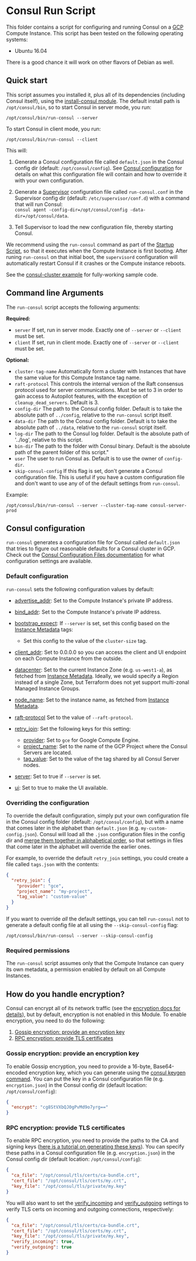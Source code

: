 # Consul Run Script

This folder contains a script for configuring and running Consul on a [GCP](https://cloud.google.com/) Compute Instance. 
This script has been tested on the following operating systems:

* Ubuntu 16.04

There is a good chance it will work on other flavors of Debian as well.




## Quick start

This script assumes you installed it, plus all of its dependencies (including Consul itself), using the [install-consul 
module](/modules/install-consul). The default install path is `/opt/consul/bin`, so to start Consul in server mode, 
you run:

```
/opt/consul/bin/run-consul --server
```

To start Consul in client mode, you run:
 
```
/opt/consul/bin/run-consul --client
```

This will:

1. Generate a Consul configuration file called `default.json` in the Consul config dir (default: `/opt/consul/config`).
   See [Consul configuration](#consul-configuration) for details on what this configuration file will contain and how
   to override it with your own configuration.
   
1. Generate a [Supervisor](http://supervisord.org/) configuration file called `run-consul.conf` in the Supervisor
   config dir (default: `/etc/supervisor/conf.d`) with a command that will run Consul:  
   `consul agent -config-dir=/opt/consul/config -data-dir=/opt/consul/data`.

1. Tell Supervisor to load the new configuration file, thereby starting Consul.

We recommend using the `run-consul` command as part of the [Startup Script](https://cloud.google.com/compute/docs/startupscript),
so that it executes when the Compute Instance is first booting. After runing `run-consul` on that initial boot, the `supervisord`
configuration  will automatically restart Consul if it crashes or the Compute instance reboots.

See the [consul-cluster example](/examples/consul-cluster) for fully-working sample code.




## Command line Arguments

The `run-consul` script accepts the following arguments:

**Required:**

* `server` If set, run in server mode. Exactly one of `--server` or `--client` must be set.
* `client` If set, run in client mode. Exactly one of `--server` or `--client` must be set.

**Optional:**
 
* `cluster-tag-name` Automatically form a cluster with Instances that have the same value for this Compute Instance tag
  name.
* `raft-protocol` This controls the internal version of the Raft consensus protocol used for server communications. Must
  be set to 3 in order to gain access to Autopilot features, with the exception of `cleanup_dead_servers`. Default is 3.
* `config-dir` The path to the Consul config folder. Default is to take the absolute path of `../config`, 
  relative to the `run-consul` script itself.
* `data-dir` The path to the Consul config folder. Default is to take the absolute path of `../data`, 
  relative to the `run-consul` script itself.
* `log-dir` The path to the Consul log folder. Default is the absolute path of '../log', relative to this script.
* `bin-dir` The path to the folder with Consul binary. Default is the absolute path of the parent folder of this script."
* `user` The user to run Consul as. Default is to use the owner of `config-dir`.
* `skip-consul-config` If this flag is set, don't generate a Consul configuration file. This is useful if 
  you have a custom configuration file and don't want to use any of of the default settings from `run-consul`. 

Example:

```
/opt/consul/bin/run-consul --server --cluster-tag-name consul-server-prod 
```




## Consul configuration

`run-consul` generates a configuration file for Consul called `default.json` that tries to figure out reasonable 
defaults for a Consul cluster in GCP. Check out the [Consul Configuration Files 
documentation](https://www.consul.io/docs/agent/options.html#configuration-files) for what configuration settings are
available.
  
  
### Default configuration

`run-consul` sets the following configuration values by default:
  
* [advertise_addr](https://www.consul.io/docs/agent/options.html#advertise_addr): Set to the Compute Instance's private IP 
  address.

* [bind_addr](https://www.consul.io/docs/agent/options.html#bind_addr): Set to the Compute Instance's private IP address.

* [bootstrap_expect](https://www.consul.io/docs/agent/options.html#bootstrap_expect): If `--server` is set, 
  set this config based on the [Instance Metadata](https://cloud.google.com/compute/docs/storing-retrieving-metadata) tags: 
    * Set this config to the value of the `cluster-size` tag.     

* [client_addr](https://www.consul.io/docs/agent/options.html#client_addr): Set to 0.0.0.0 so you can access the client
  and UI endpoint on each Compute Instance from the outside.

* [datacenter](https://www.consul.io/docs/agent/options.html#datacenter): Set to the current Instance Zone (e.g. 
  `us-west1-a`), as fetched from [Instance Metadata](https://cloud.google.com/compute/docs/storing-retrieving-metadata).
  Ideally, we would specify a Region instead of a single Zone, but Terraform does not yet support multi-zonal Managed
  Instance Groups. 

* [node_name](https://www.consul.io/docs/agent/options.html#node_name): Set to the instance name, as fetched from 
  [Instance Metadata](https://cloud.google.com/compute/docs/storing-retrieving-metadata). 
  

* [raft-protocol](https://www.consul.io/docs/agent/options.html#raft_protocol) Set to the value of `--raft-protocol`.


* [retry_join](https://www.consul.io/docs/agent/options.html#retry-join): Set the following keys for this setting:
    * [provider](https://www.consul.io/docs/agent/options.html#provider-2): Set to `gce` for Google Compute Engine.
    * [project_name](https://www.consul.io/docs/agent/options.html#project_name): Set to the name of the GCP Project where
      the Consul Servers are located.
    * [tag_value](https://www.consul.io/docs/agent/options.html#tag_value-2): Set to the value of the tag shared by all
      Consul Server nodes.
      
* [server](https://www.consul.io/docs/agent/options.html#server): Set to true if `--server` is set.

* [ui](https://www.consul.io/docs/agent/options.html#ui): Set to true to make the UI available.


### Overriding the configuration

To override the default configuration, simply put your own configuration file in the Consul config folder (default: 
`/opt/consul/config`), but with a name that comes later in the alphabet than `default.json` (e.g. 
`my-custom-config.json`). Consul will load all the `.json` configuration files in the config dir and 
[merge them together in alphabetical order](https://www.consul.io/docs/agent/options.html#_config_dir), so that 
settings in files that come later in the alphabet will override the earlier ones. 

For example, to override the default `retry_join` settings, you could create a file called `tags.json` with the
contents:

```json
{
  "retry_join": {
    "provider": "gce",
    "project_name": "my-project",
    "tag_value": "custom-value"
  }
}
```

If you want to override *all* the default settings, you can tell `run-consul` not to generate a default config file
at all using the `--skip-consul-config` flag:

```
/opt/consul/bin/run-consul --server --skip-consul-config
```


### Required permissions

The `run-consul` script assumes only that the Compute Instance can query its own metadata, a permission enabled by 
default on all Compute Instances.




## How do you handle encryption?

Consul can encrypt all of its network traffic (see the [encryption docs for 
details](https://www.consul.io/docs/agent/encryption.html)), but by default, encryption is not enabled in this 
Module. To enable encryption, you need to do the following:

1. [Gossip encryption: provide an encryption key](#gossip-encryption-provide-an-encryption-key)
1. [RPC encryption: provide TLS certificates](#rpc-encryption-provide-tls-certificates)


### Gossip encryption: provide an encryption key

To enable Gossip encryption, you need to provide a 16-byte, Base64-encoded encryption key, which you can generate using
the [consul keygen command](https://www.consul.io/docs/commands/keygen.html). You can put the key in a Consul 
configuration file (e.g. `encryption.json`) in the Consul config dir (default location: `/opt/consul/config`):

```json
{
  "encrypt": "cg8StVXbQJ0gPvMd9o7yrg=="
}
```


### RPC encryption: provide TLS certificates

To enable RPC encryption, you need to provide the paths to the CA and signing keys ([here is a tutorial on generating 
these keys](http://russellsimpkins.blogspot.com/2015/10/consul-adding-tls-using-self-signed.html)). You can specify 
these paths in a Consul configuration file (e.g. `encryption.json`) in the Consul config dir (default location: 
`/opt/consul/config`):

```json
{
  "ca_file": "/opt/consul/tls/certs/ca-bundle.crt",
  "cert_file": "/opt/consul/tls/certs/my.crt",
  "key_file": "/opt/consul/tls/private/my.key"
}
```

You will also want to set the [verify_incoming](https://www.consul.io/docs/agent/options.html#verify_incoming) and
[verify_outgoing](https://www.consul.io/docs/agent/options.html#verify_outgoing) settings to verify TLS certs on 
incoming and outgoing connections, respectively:

```json
{
  "ca_file": "/opt/consul/tls/certs/ca-bundle.crt",
  "cert_file": "/opt/consul/tls/certs/my.crt",
  "key_file": "/opt/consul/tls/private/my.key",
  "verify_incoming": true,
  "verify_outgoing": true
}
```



